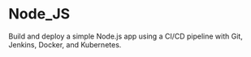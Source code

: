 # Node_JS
Build and deploy a simple Node.js app using a CI/CD pipeline with Git, Jenkins, Docker, and Kubernetes.
